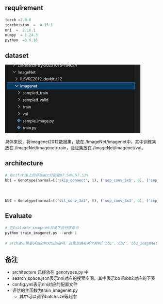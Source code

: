 ## requirement

```python
torch =2.0.0
torchvision  =  0.15.1
nni  =  2.10.1
numpy  = 1.24.3
python  =3.9.16
```

## dataset

![image-20231022160512436](image-20231022160512436.png)

具体来说，将imagenet2012数据集，放在./ImageNet/imagenet中，其中训练集放在./ImageNet/imagenet/train，验证集放在./ImageNet/imagenet/val。



## architecture

```python
# 在cifar10上的评估acc分别是97.54%,97.53%
bb1 = Genotype(normal=[('skip_connect', 1), ('sep_conv_5x5', 0), ('sep_conv_3x3', 0), ('sep_conv_3x3', 1), ('skip_connect', 1), ('sep_conv_3x3', 1), ('sep_conv_3x3', 2), ('max_pool_3x3', 0)], normal_concat=range(2, 6), reduce=[('sep_conv_3x3', 0), ('max_pool_3x3', 0), ('max_pool_3x3', 1), ('sep_conv_3x3', 0), ('sep_conv_3x3', 1), ('sep_conv_5x5', 0), ('max_pool_3x3', 1), ('sep_conv_5x5', 0)], reduce_concat=range(2, 6))



bb2 = Genotype(normal=[('dil_conv_3x3', 0), ('sep_conv_3x3', 0), ('sep_conv_3x3', 0), ('sep_conv_3x3', 1), ('skip_connect', 0), ('sep_conv_5x5', 1), ('sep_conv_3x3', 4), ('max_pool_3x3', 1)], normal_concat=range(2, 6), reduce=[('sep_conv_3x3', 0), ('max_pool_3x3', 0), ('max_pool_3x3', 1), ('sep_conv_3x3', 0), ('sep_conv_5x5', 0), ('sep_conv_5x5', 1), ('max_pool_3x3', 1), ('sep_conv_5x5', 0)], reduce_concat=range(2, 6))
```



## Evaluate

```python
# 在Evaluate_imagenet目录下执行该命令
python train_imagenet.py --arch 1

# arch表示需要评估架构对应的编号，这里总共有两个架构['bb1','bb2','bb3_imagenet','bb4_IM_acc76','bb5_IM_acc75']
```



## 备注

- architecture 已经放在 genotypes.py 中
- search_space.json表示nni对应的搜索空间，其中表示bb1和bb2对应的下表
- config.yml表示nni对应的配置文件
- 评估的主函数为train_imagenet.py
  - 其中可以调节batchsize等超参

